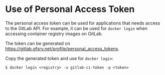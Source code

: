 # Use of Personal Access Token

The personal access token can be used for applications that needs access to the GitLab API. For example, it can be used for `docker login` when accessing container registry images on GitLab.

The token can be generated on https://gitlab.gfsrv.net/profile/personal_access_tokens.

Copy the generated token and use for `docker login`:

```console
$ docker login <registry> -u gitlab-ci-token -p <token>
```
